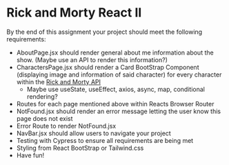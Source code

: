 # Rick and Morty React II

By the end of this assignment your project should meet the following requirements:
  
  - AboutPage.jsx should render general about me information about the show. (Maybe use an API to render this information?)
  - CharactersPage.jsx should render a Card BootStrap Component (displaying image and information of said character) for every character within the [Rick and Morty API](https://rickandmortyapi.com/)
    - Maybe use useState, useEffect, axios, async, map, conditional rendering?
  - Routes for each page mentioned above within Reacts Browser Router
  - NotFound.jsx should render an error message letting the user know this page does not exist
  - Error Route to render NotFound.jsx
  - NavBar.jsx should allow users to navigate your project
  - Testing with Cypress to ensure all requirements are being met
  - Styling from React BootStrap or Tailwind.css
  - Have fun!

